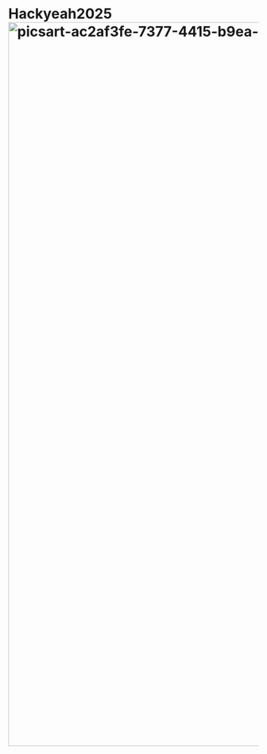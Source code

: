 # Hackyeah2025<img width="1080" height="1458" alt="picsart-ac2af3fe-7377-4415-b9ea-acf4230e4a88" src="https://github.com/user-attachments/assets/f4b7e7c1-778b-4dd8-b549-9cb01ca4a9cd" />
